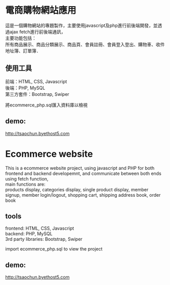 # 電商購物網站應用 #  

這是一個購物網站的專題製作，主要使用javascript及php進行前後端開發，並透過ajax fetch進行前後端通訊，  
主要功能包括：    
所有商品展示、商品分類展示、商品頁、會員註冊、會員登入登出、購物車、收件地址簿、訂單簿．  

## 使用工具 ##  
前端：HTML, CSS, Javascript  
後端：PHP, MySQL  
第三方套件：Bootstrap, Swiper  
  
將ecommerce_php.sql匯入資料庫以檢視  
  
## demo: ##     
http://tsaochun.byethost5.com

    
# Ecommerce website #

This is a ecommerce website project, using javascript and PHP for both frontend and backend developemnt, and communicate between both ends using fetch function,  
main functions are:   
products display, categories display, single product display, member signup, member login/logout, shopping cart, shipping address book, order book  

## tools ##    
frontend: HTML, CSS, Javascript  
backend: PHP, MySQL  
3rd party libraries: Bootstrap, Swiper  
  
import ecommerce_php.sql to view the project  

     
  
## demo: ##     
http://tsaochun.byethost5.com




